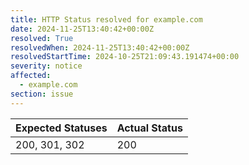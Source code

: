 ```yaml
---
title: HTTP Status resolved for example.com
date: 2024-11-25T13:40:42+00:00Z
resolved: True
resolvedWhen: 2024-11-25T13:40:42+00:00Z
resolvedStartTime: 2024-10-25T21:09:43.191474+00:00
severity: notice
affected:
  - example.com
section: issue
---
```


| Expected Statuses | Actual Status  |
|-------------------|----------------|
| 200, 301, 302 | 200 |
